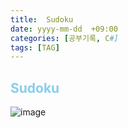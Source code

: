 ```yaml
---
title:  Sudoku
date: yyyy-mm-dd  +09:00
categories: [공부기록, C#]
tags: [TAG]     
---
```


<h2><font color = "skyblue" > Sudoku </font></h2>

![image](https://github.com/user-attachments/assets/11676744-588b-4644-89fa-e4595f932744)